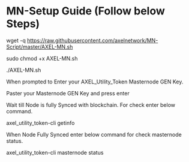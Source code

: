 # MN-Setup Guide (Follow below Steps)

wget -q https://raw.githubusercontent.com/axelnetwork/MN-Script/master/AXEL-MN.sh

sudo chmod +x AXEL-MN.sh

./AXEL-MN.sh

When prompted to Enter your AXEL_Utility_Token Masternode GEN Key.

Paster your Masternode GEN Key and press enter

Wait till Node is fully Synced with blockchain. For check enter below command.

axel_utility_token-cli getinfo

When Node Fully Synced enter below command for check masternode status.

axel_utility_token-cli masternode status
